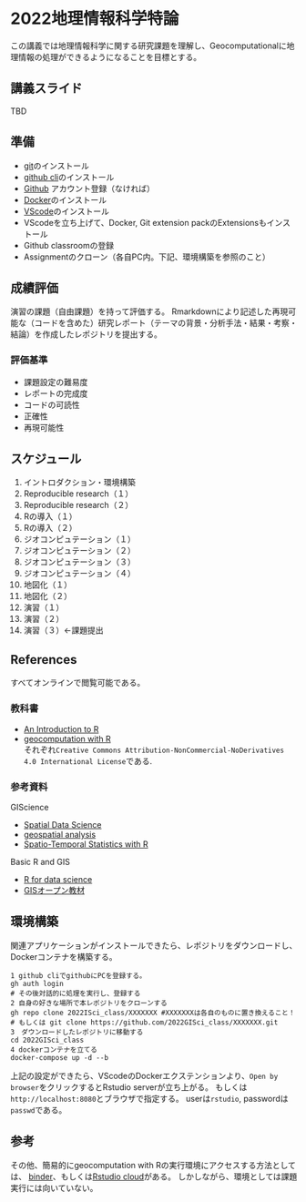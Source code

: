 # 2022地理情報科学特論
この講義では地理情報科学に関する研究課題を理解し、Geocomputationalに地理情報の処理ができるようになることを目標とする。


## 講義スライド
TBD
## 準備
- [git](https://git-scm.com/downloads)のインストール
- [github cli](https://cli.github.com)のインストール
- [Github](https://github.com/) アカウント登録（なければ）
- [Docker](https://docs.docker.com/get-docker/)のインストール
- [VScode](https://code.visualstudio.com)のインストール
- VScodeを立ち上げて、Docker, Git extension packのExtensionsもインストール
- Github classroomの登録
- Assignmentのクローン（各自PC内。下記、環境構築を参照のこと）

## 成績評価
演習の課題（自由課題）を持って評価する。 
Rmarkdownにより記述した再現可能な（コードを含めた）研究レポート（テーマの背景・分析手法・結果・考察・結論）を作成したレポジトリを提出する。

### 評価基準
- 課題設定の難易度
- レポートの完成度
- コードの可読性
- 正確性
- 再現可能性

## スケジュール
1. イントロダクション・環境構築
2. Reproducible research（１）
3. Reproducible research（２）
4. Rの導入（１）
5. Rの導入（２）
6. ジオコンピュテーション（１）
7. ジオコンピュテーション（２）
8. ジオコンピュテーション（３）
9. ジオコンピュテーション（４）
10. 地図化（１）
11. 地図化（２）
13. 演習（１）
14. 演習（２）
15. 演習（３）←課題提出  

## References
すべてオンラインで閲覧可能である。
### 教科書
- [An Introduction to R](https://intro2r.com)
- [geocomputation with R](https://geocompr.robinlovelace.net/)  
それぞれ`Creative Commons Attribution-NonCommercial-NoDerivatives 4.0 International License`である. 

### 参考資料
GIScience 
- [Spatial Data Science](https://keen-swartz-3146c4.netlify.app/)  
- [geospatial analysis](https://spatialanalysisonline.com/HTML/index.html)  
- [Spatio-Temporal Statistics with R](https://spacetimewithr.org/)   

Basic R and GIS
- [R for data science](https://r4ds.had.co.nz/)  
- [GISオープン教材](https://gis-oer.github.io/gitbook/book/)



## 環境構築
関連アプリケーションがインストールできたら、レポジトリをダウンロードし、Dockerコンテナを構築する。

```
1 github cliでgithubにPCを登録する。
gh auth login
# その後対話的に処理を実行し、登録する
2 自身の好きな場所で本レポジトリをクローンする
gh repo clone 2022ISci_class/XXXXXXX #XXXXXXXは各自のものに置き換えること！
# もしくは git clone https://github.com/2022GISci_class/XXXXXXX.git 
3　ダウンロードしたレポジトリに移動する
cd 2022GISci_class
4 dockerコンテナを立てる
docker-compose up -d --b
```

上記の設定ができたら、VScodeのDockerエクステンションより、`Open by browser`をクリックするとRstudio serverが立ち上がる。 
もしくは``` http://localhost:8080 ```とブラウザで指定する。 
userは`rstudio`, passwordは`passwd`である。  


## 参考
その他、簡易的にgeocomputation with Rの実行環境にアクセスする方法としては、
[binder](https://mybinder.org/v2/gh/robinlovelace/geocompr/master?urlpath=rstudio)、もしくは[Rstudio cloud](https://rstudio.cloud/project/1642300)がある。 
しかしながら、環境としては課題実行には向いていない。

